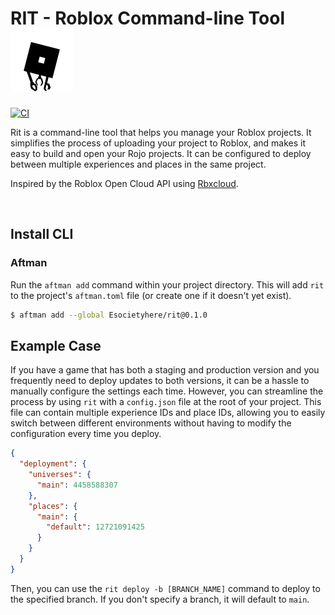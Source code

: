 # RIT - Roblox Command-line Tool &emsp; ![Logo](100x100.png)

[![CI](https://github.com/Esocietyhere/rit/workflows/CI/badge.svg)](https://github.com/Esocietyhere/rit/actions/workflows/ci.yaml)

Rit is a command-line tool that helps you manage your Roblox projects. It simplifies the process of uploading your project to Roblox, and makes it easy to build and open your Rojo projects. It can be configured to deploy between multiple experiences and places in the same project.

Inspired by the Roblox Open Cloud API using [Rbxcloud](https://github.com/Sleitnick/rbxcloud).

&nbsp;

## Install CLI

### Aftman

Run the `aftman add` command within your project directory. This will add `rit` to the project's `aftman.toml` file (or create one if it doesn't yet exist).

```sh
$ aftman add --global Esocietyhere/rit@0.1.0
```

## Example Case

If you have a game that has both a staging and production version and you frequently need to deploy updates to both versions, it can be a hassle to manually configure the settings each time. However, you can streamline the process by using `rit` with a `config.json` file at the root of your project. This file can contain multiple experience IDs and place IDs, allowing you to easily switch between different environments without having to modify the configuration every time you deploy.

```json
{
  "deployment": {
    "universes": {
      "main": 4458588307
    },
    "places": {
      "main": {
        "default": 12721091425
      }
    }
  }
}
```

Then, you can use the `rit deploy -b [BRANCH_NAME]` command to deploy to the specified branch. If you don't specify a branch, it will default to `main`.
